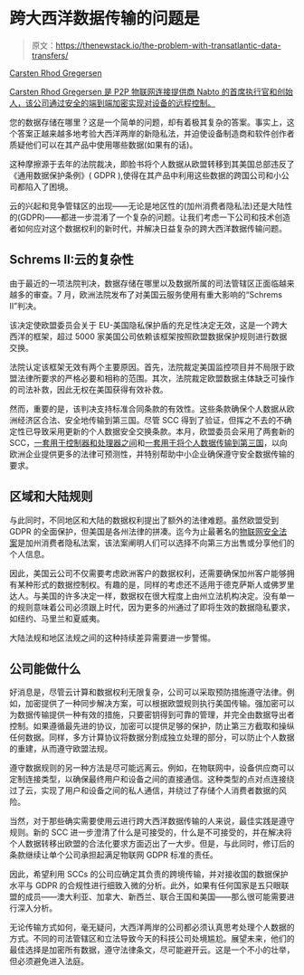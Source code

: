 # 跨大西洋数据传输的问题是

> 原文：<https://thenewstack.io/the-problem-with-transatlantic-data-transfers/>

[](https://www.linkedin.com/in/crgregersen/)

[Carsten Rhod Gregersen](https://www.linkedin.com/in/crgregersen/)

[Carsten Rhod Gregersen 是 P2P 物联网连接提供商 Nabto 的首席执行官和创始人，该公司通过安全的端到端加密实现对设备的远程控制。](https://www.linkedin.com/in/crgregersen/)

[](https://www.linkedin.com/in/crgregersen/)[](https://www.linkedin.com/in/crgregersen/)

您的数据存储在哪里？这是一个简单的问题，却有着极其复杂的答案。事实上，这个答案正越来越多地考验大西洋两岸的新隐私法，并迫使设备制造商和软件创作者质疑他们可以在其产品中使用哪些数据(如果有的话)。

这种摩擦源于去年的法院裁决，即脸书将个人数据从欧盟转移到其美国总部违反了《通用数据保护条例》( GDPR ),使得在其产品中利用这些数据的跨国公司和小公司都陷入了困境。

云的兴起和竞争管辖区的出现——无论是地区性的(加州消费者隐私法)还是大陆性的(GDPR)——都进一步混淆了一个复杂的问题。让我们考虑一下公司和技术创造者如何应对这个数据权利的新时代，并解决日益复杂的跨大西洋数据传输问题。

## Schrems II:云的复杂性

由于最近的一项法院判决，数据存储在哪里以及数据所属的司法管辖区正面临越来越多的审查。7 月，欧洲法院发布了对美国云服务使用有重大影响的“Schrems II”判决。

该决定使欧盟委员会关于 EU-美国隐私保护盾的充足性决定无效，这是一个跨大西洋的框架，超过 5000 家美国公司依赖该框架按照欧盟数据保护规则进行数据交换。

法院认定该框架无效有两个主要原因。首先，法院裁定美国监控项目并不局限于欧盟法律所要求的严格必要和相称的范围。其次，法院裁定欧盟数据主体缺乏可操作的司法补救，因此无权在美国获得有效补救。

然而，重要的是，该判决支持标准合同条款的有效性。这些条款确保个人数据从欧洲经济区合法、安全地传输到第三国。尽管 SCC 得到了验证，但挥之不去的不确定性已导致采用更新的个人数据安全交换条款。本月，欧盟委员会采用了两套新的 SCC，[一套用于控制器和处理器之间](https://ec.europa.eu/info/law/law-topic/data-protection/publications/standard-contractual-clauses-controllers-and-processors)和[一套用于将个人数据传输到第三国](https://ec.europa.eu/info/law/law-topic/data-protection/publications/standard-contractual-clauses-international-transfers)，以向欧洲企业提供更多的法律可预测性，并特别帮助中小企业确保遵守安全数据传输的要求。

## 区域和大陆规则

与此同时，不同地区和大陆的数据权利提出了额外的法律难题。虽然欧盟受到 GDPR 的全面保护，但美国是各州法律的拼凑。迄今为止最著名的[物联网安全法案](https://www.nabto.com/us-and-california-iot-security-laws-guide/)是加州消费者隐私法案，该法案阐明人们可以选择不向第三方出售或分享他们的个人信息。

因此，美国云公司不仅需要考虑欧洲客户的数据权利，还需要确保加州客户能够拥有某种形式的数据控制权。有趣的是，同样的考虑还不适用于德克萨斯人或佛罗里达人。与美国的许多决定一样，数据权在很大程度上由州立法机构决定。没有单一的规则意味着公司必须跟上时代，因为更多的州通过了即将生效的数据隐私要求，如纽约、马里兰和夏威夷。

大陆法规和地区法规之间的这种持续差异需要进一步警惕。

## 公司能做什么

好消息是，尽管云计算和数据权利无限复杂，公司可以采取预防措施遵守法律。例如，加密提供了一种同步解决方案，可以根据欧盟规则执行美国传输。强加密可以为数据传输提供一种有效的措施，只要密钥得到可靠的管理，并完全由数据导出者控制。如果遵循最先进的协议，加密可以提供足够的保护，防止第三方截取和操纵任何数据。同样，多方计算协议将数据分割成独立处理的部分，可以防止个人数据的重建，从而遵守欧盟法规。

遵守数据规则的另一种方法是尽可能远离云。例如，在物联网中，设备供应商可以定制连接类型，以确保最终用户和设备之间的直接通信。这种类型的点对点连接绕过了云，实现了用户和设备之间的私人通信，并绕过了存储个人消费者数据的风险。

当然，对于那些确实需要使用云进行跨大西洋数据传输的人来说，最佳实践是遵守规则。新的 SCC 进一步澄清了什么是可接受的，什么是不可接受的，并在解决将个人数据转移出欧盟的合法化要求方面迈出了一大步。但是，与此同时，修订后的条款继续让单个公司承担起满足物联网 GDPR 标准的责任。

因此，希望利用 SCCs 的公司应确定其负责的跨境传输，并对接收国的数据保护水平与 GDPR 的合规性进行细致入微的分析。此外，如果有任何国家是五只眼联盟的成员——澳大利亚、加拿大、新西兰、联合王国和美国——那么很可能需要进行深入分析。

无论传输方式如何，毫无疑问，大西洋两岸的公司都必须认真思考处理个人数据的方式。不同的司法管辖区和立法导致今天的科技公司处境尴尬。展望未来，他们的最佳选择是加密所有数据，遵守法律条文，尽可能避开云。这是一个不小的壮举，但必须避免进入法庭。

<svg xmlns:xlink="http://www.w3.org/1999/xlink" viewBox="0 0 68 31" version="1.1"><title>Group</title> <desc>Created with Sketch.</desc></svg>